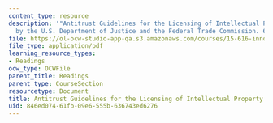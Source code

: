 ```yaml
---
content_type: resource
description: '"Antitrust Guidelines for the Licensing of Intellectual Property." Issued
  by the U.S. Department of Justice and the Federal Trade Commission. 6 April 1995.'
file: https://ol-ocw-studio-app-qa.s3.amazonaws.com/courses/15-616-innovative-businesses-and-breakthrough-technologies-the-legal-issues-fall-2004/846ed07461fb09e6555b636743ed6276_ip_guide.pdf
file_type: application/pdf
learning_resource_types:
- Readings
ocw_type: OCWFile
parent_title: Readings
parent_type: CourseSection
resourcetype: Document
title: Antitrust Guidelines for the Licensing of Intellectual Property
uid: 846ed074-61fb-09e6-555b-636743ed6276
---
```


